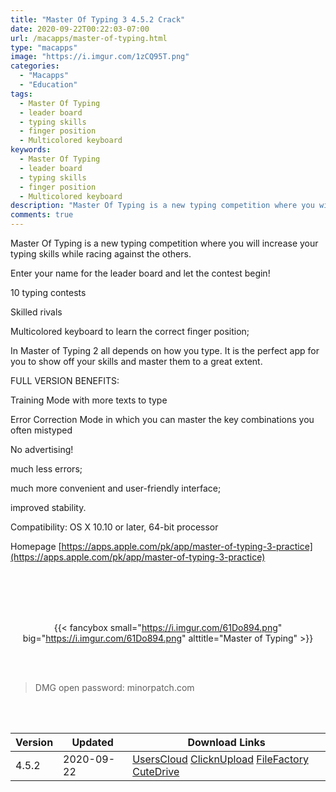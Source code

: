 ```yaml
---
title: "Master Of Typing 3 4.5.2 Crack"
date: 2020-09-22T00:22:03-07:00
url: /macapps/master-of-typing.html
type: "macapps"
image: "https://i.imgur.com/1zCQ95T.png"
categories:
  - "Macapps"
  - "Education"
tags:
  - Master Of Typing
  - leader board
  - typing skills
  - finger position
  - Multicolored keyboard
keywords:
  - Master Of Typing
  - leader board
  - typing skills
  - finger position
  - Multicolored keyboard
description: "Master Of Typing is a new typing competition where you will increase your typing skills while racing against the others."
comments: true
---
```


Master Of Typing is a new typing competition where you will increase your typing skills while racing against the others.

Enter your name for the leader board and let the contest begin!

10 typing contests

Skilled rivals

Multicolored keyboard to learn the correct finger position;

In Master of Typing 2 all depends on how you type. It is the perfect app for you to show off your skills and master them to a great extent.

FULL VERSION BENEFITS:

Training Mode with more texts to type

Error Correction Mode in which you can master the key combinations you often mistyped

No advertising!



much less errors;

much more convenient and user-friendly interface;

improved stability.

Compatibility: OS X 10.10 or later, 64-bit processor

Homepage [https://apps.apple.com/pk/app/master-of-typing-3-practice](https://apps.apple.com/pk/app/master-of-typing-3-practice)

<br/>
<br/>
<script async src="https://pagead2.googlesyndication.com/pagead/js/adsbygoogle.js"></script>
<ins class="adsbygoogle"
     style="display:block; text-align:center;"
     data-ad-layout="in-article"
     data-ad-format="fluid"
     data-ad-client="ca-pub-8746275014476192"
     data-ad-slot="5144997159"></ins>
<script>
     (adsbygoogle = window.adsbygoogle || []).push({});
</script>
<br/>
<br/>


<center>

{{< fancybox small="https://i.imgur.com/61Do894.png" big="https://i.imgur.com/61Do894.png" alttitle="Master of Typing" >}}

</center>

<br/>
<br/>


> DMG open password: minorpatch.com

<br/>

<br/>
<div id="history_version" class="history_version">

| Version | Updated | Download Links |
| ---- | ---- | ---- |
| 4.5.2 | 2020-09-22 | [UsersCloud](https://ouo.io/gTKQY9)   [ClicknUpload](https://ouo.io/v96XhG)   [FileFactory](https://ouo.io/l9aGLe)   [CuteDrive](https://ouo.io/0CKEUU) |

</div>
